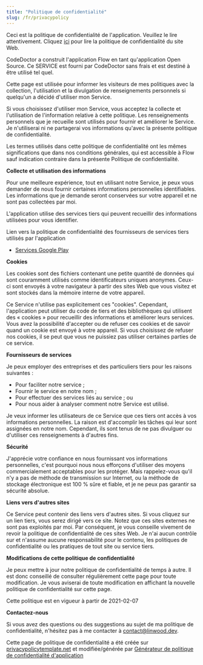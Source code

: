 ```yaml
---
title: "Politique de confidentialité"
slug: /fr/privacypolicy
---
```


Ceci est la politique de confidentialité de l'application. Veuillez le lire attentivement. Cliquez [ici](https://go.linwood.dev/privacypolicy) pour lire la politique de confidentialité du site Web.

CodeDoctor a construit l'application Flow en tant qu'application Open Source. Ce SERVICE est fourni par CodeDoctor sans frais et est destiné à être utilisé tel quel.

Cette page est utilisée pour informer les visiteurs de mes politiques avec la collection, l'utilisation et la divulgation de renseignements personnels si quelqu'un a décidé d'utiliser mon Service.

Si vous choisissez d'utiliser mon Service, vous acceptez la collecte et l'utilisation de l'information relative à cette politique. Les renseignements personnels que je recueille sont utilisés pour fournir et améliorer le Service. Je n'utiliserai ni ne partagerai vos informations qu'avec la présente politique de confidentialité.

Les termes utilisés dans cette politique de confidentialité ont les mêmes significations que dans nos conditions générales, qui est accessible à Flow sauf indication contraire dans la présente Politique de confidentialité.

**Collecte et utilisation des informations**

Pour une meilleure expérience, tout en utilisant notre Service, je peux vous demander de nous fournir certaines informations personnelles identifiables. Les informations que je demande seront conservées sur votre appareil et ne sont pas collectées par moi.

L'application utilise des services tiers qui peuvent recueillir des informations utilisées pour vous identifier.

Lien vers la politique de confidentialité des fournisseurs de services tiers utilisés par l'application

* [Services Google Play](https://www.google.com/policies/privacy/)

**Cookies**

Les cookies sont des fichiers contenant une petite quantité de données qui sont couramment utilisés comme identificateurs uniques anonymes. Ceux-ci sont envoyés à votre navigateur à partir des sites Web que vous visitez et sont stockés dans la mémoire interne de votre appareil.

Ce Service n'utilise pas explicitement ces "cookies". Cependant, l'application peut utiliser du code de tiers et des bibliothèques qui utilisent des « cookies » pour recueillir des informations et améliorer leurs services. Vous avez la possibilité d'accepter ou de refuser ces cookies et de savoir quand un cookie est envoyé à votre appareil. Si vous choisissez de refuser nos cookies, il se peut que vous ne puissiez pas utiliser certaines parties de ce service.

**Fournisseurs de services**

Je peux employer des entreprises et des particuliers tiers pour les raisons suivantes :

* Pour faciliter notre service ;
* Fournir le service en notre nom ;
* Pour effectuer des services liés au service ; ou
* Pour nous aider à analyser comment notre Service est utilisé.

Je veux informer les utilisateurs de ce Service que ces tiers ont accès à vos informations personnelles. La raison est d'accomplir les tâches qui leur sont assignées en notre nom. Cependant, ils sont tenus de ne pas divulguer ou d'utiliser ces renseignements à d'autres fins.

**Sécurité**

J'apprécie votre confiance en nous fournissant vos informations personnelles, c'est pourquoi nous nous efforçons d'utiliser des moyens commercialement acceptables pour les protéger. Mais rappelez-vous qu'il n'y a pas de méthode de transmission sur Internet, ou la méthode de stockage électronique est 100 % sûre et fiable, et je ne peux pas garantir sa sécurité absolue.

**Liens vers d'autres sites**

Ce Service peut contenir des liens vers d'autres sites. Si vous cliquez sur un lien tiers, vous serez dirigé vers ce site. Notez que ces sites externes ne sont pas exploités par moi. Par conséquent, je vous conseille vivement de revoir la politique de confidentialité de ces sites Web. Je n'ai aucun contrôle sur et n'assume aucune responsabilité pour le contenu, les politiques de confidentialité ou les pratiques de tout site ou service tiers.

**Modifications de cette politique de confidentialité**

Je peux mettre à jour notre politique de confidentialité de temps à autre. Il est donc conseillé de consulter régulièrement cette page pour toute modification. Je vous aviserai de toute modification en affichant la nouvelle politique de confidentialité sur cette page.

Cette politique est en vigueur à partir de 2021-02-07

**Contactez-nous**

Si vous avez des questions ou des suggestions au sujet de ma politique de confidentialité, n'hésitez pas à me contacter à contact@linwood.dev.

Cette page de politique de confidentialité a été créée sur [privacypolicytemplate.net](https://privacypolicytemplate.net) et modifiée/générée par [Générateur de politique de confidentialité d'application](https://app-privacy-policy-generator.nisrulz.com/)
